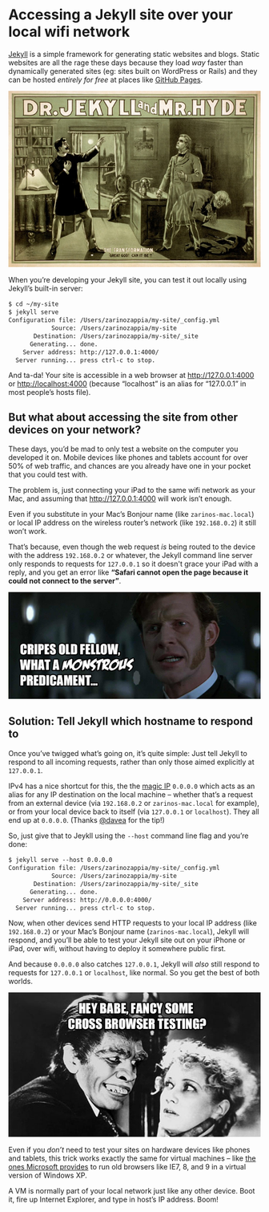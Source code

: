 # Accessing a Jekyll site over your local wifi network

[Jekyll](http://jekyllrb.com) is a simple framework for generating static websites and blogs. Static websites are all the rage these days because they load *way* faster than dynamically generated sites (eg: sites built on WordPress or Rails) and they can be hosted *entirely for free* at places like [GitHub Pages](https://pages.github.com).

![Jekyll and Hyde](/media/jekyll-hyde.jpg)

When you’re developing your Jekyll site, you can test it out locally using Jekyll’s built-in server:

```
$ cd ~/my-site
$ jekyll serve
Configuration file: /Users/zarinozappia/my-site/_config.yml
            Source: /Users/zarinozappia/my-site
       Destination: /Users/zarinozappia/my-site/_site
      Generating... done.
    Server address: http://127.0.0.1:4000/
  Server running... press ctrl-c to stop.
```

And ta-da! Your site is accessible in a web browser at <http://127.0.0.1:4000> or <http://localhost:4000> (because “localhost” is an alias for “127.0.0.1” in most people’s hosts file).

## But what about accessing the site from other devices on your network?

These days, you’d be mad to only test a website on the computer you developed it on. Mobile devices like phones and tablets account for over 50% of web traffic, and chances are you already have one in your pocket that you could test with.

The problem is, just connecting your iPad to the same wifi network as your Mac, and assuming that <http://127.0.0.1:4000> will work isn’t enough.

Even if you substitute in your Mac’s Bonjour name (like `zarinos-mac.local`) or local IP address on the wireless router’s network (like `192.168.0.2`) it still won’t work.

That’s because, even though the web request *is* being routed to the device with the address `192.168.0.2` or whatever, the Jekyll command line server only responds to requests for `127.0.0.1` so it doesn't grace your iPad with a reply, and you get an error like **“Safari cannot open the page because it could not connect to the server”**.

![Dr Jekyll says: Cripes old fellow, what a MONSTROUS predicament](/media/jekyll-monstrous-predicament.jpg)

## Solution: Tell Jekyll which hostname to respond to

Once you’ve twigged what’s going on, it’s quite simple: Just tell Jekyll to respond to all incoming requests, rather than only those aimed explicitly at `127.0.0.1`.

IPv4 has a nice shortcut for this, the the [magic IP](https://en.wikipedia.org/wiki/0.0.0.0) `0.0.0.0` which acts as an alias for any IP destination on the local machine – whether that’s a request from an external device (via `192.168.0.2` or `zarinos-mac.local` for example), or from your local device back to itself (via `127.0.0.1` or `localhost`). They all end up at `0.0.0.0`. (Thanks [@davea](https://twitter.com/davea) for the tip!)

So, just give that to Jeykll using the `--host` command line flag and you’re done:

```
$ jekyll serve --host 0.0.0.0
Configuration file: /Users/zarinozappia/my-site/_config.yml
            Source: /Users/zarinozappia/my-site
       Destination: /Users/zarinozappia/my-site/_site
      Generating... done.
    Server address: http://0.0.0.0:4000/
  Server running... press ctrl-c to stop.
```

Now, when other devices send HTTP requests to your local IP address (like `192.168.0.2`) or your Mac’s Bonjour name (`zarinos-mac.local`), Jekyll will respond, and you’ll be able to test your Jekyll site out on your iPhone or iPad, over wifi, without having to deploy it somewhere public first.

And because `0.0.0.0` also catches `127.0.0.1`, Jekyll will *also* still respond to requests for `127.0.0.1` or `localhost`, like normal. So you get the best of both worlds.

![Mr Hyde growls: Hey babe, fancy some cross-browser testing?](/media/jekyll-hyde-cross-browser.jpg)

Even if you *don’t* need to test your sites on hardware devices like phones and tablets, this trick works exactly the same for virtual machines – like [the ones Microsoft provides](https://github.com/xdissent/ievms) to run old browsers like IE7, 8, and 9 in a virtual version of Windows XP.

A VM is normally part of your local network just like any other device. Boot it, fire up Internet Explorer, and type in host’s IP address. Boom!


<link href="/post/which-process-is-using-port">
<link href="/post/music-to-program-to">
<meta name="description" content="We all know you can access a Jekyll site running locally at a address like http://localhost:4000 – but what about testing it from other devices on the network, like phones, tablets, and virtual machines?">
